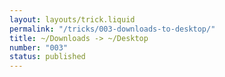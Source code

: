 ```yaml
---
layout: layouts/trick.liquid
permalink: "/tricks/003-downloads-to-desktop/"
title: ~/Downloads -> ~/Desktop
number: "003"
status: published
---
```

